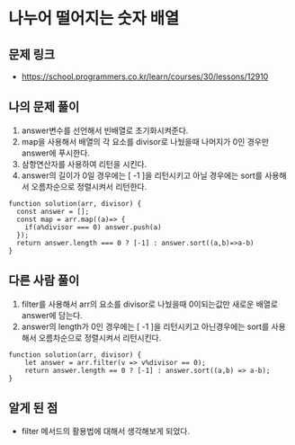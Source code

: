 # 나누어 떨어지는 숫자 배열

## 문제 링크

- https://school.programmers.co.kr/learn/courses/30/lessons/12910

## 나의 문제 풀이

1. answer변수를 선언해서 빈배열로 초기화시켜준다.
2. map을 사용해서 배열의 각 요소를 divisor로 나눴을때 나머지가 0인 경우만 answer에 푸시한다.
3. 삼항연산자를 사용하여 리턴을 시킨다.
4. answer의 길이가 0일 경우에는 [ -1 ]을 리턴시키고 아닐 경우에는 sort를 사용해서 오름차순으로 정렬시켜서 리턴한다.

```Js
function solution(arr, divisor) {
  const answer = [];
  const map = arr.map((a)=> {
    if(a%divisor === 0) answer.push(a)
  });
  return answer.length === 0 ? [-1] : answer.sort((a,b)=>a-b)
}
```
## 다른 사람 풀이

1. filter를 사용해서 arr의 요소를 divisor로 나눴을때 0이되는값만 새로운 배열로 answer에 담는다.
2. answer의 length가 0인 경우에는 [ -1 ]을 리턴시키고 아닌경우에는 sort를 사용해서 오름차순으로 정렬시켜서 리턴시킨다.

```Js
function solution(arr, divisor) {
    let answer = arr.filter(v => v%divisor == 0);
    return answer.length == 0 ? [-1] : answer.sort((a,b) => a-b);
}
```

## 알게 된 점

- filter 메서드의 활용법에 대해서 생각해보게 되었다.





